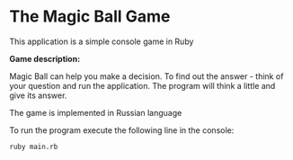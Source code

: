 # The Magic Ball Game

This application is a simple console game in Ruby

**Game description:**

Magic Ball can help you make a decision. To find out the answer - think of your question and run the application. The program will think a little and give its answer.

The game is implemented in Russian language

To run the program execute the following line in the console:

`ruby main.rb`
